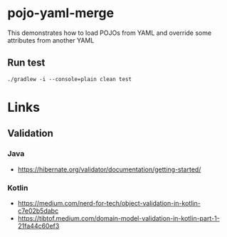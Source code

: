 # pojo-yaml-merge
This demonstrates how to load POJOs from YAML and override some attributes from another YAML

## Run test
```
./gradlew -i --console=plain clean test
```

# Links

## Validation
### Java
- https://hibernate.org/validator/documentation/getting-started/

### Kotlin
- https://medium.com/nerd-for-tech/object-validation-in-kotlin-c7e02b5dabc
- https://tibtof.medium.com/domain-model-validation-in-kotlin-part-1-21fa44c60ef3

